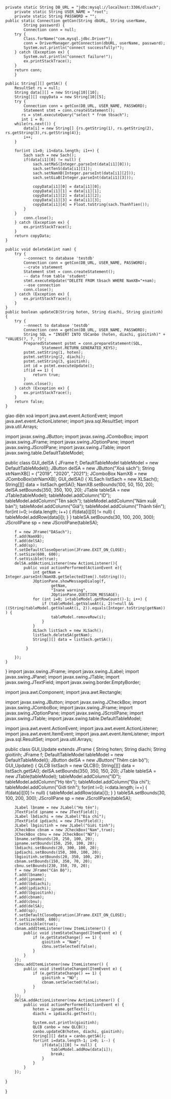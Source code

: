 
	private static String DB_URL = "jdbc:mysql://localhost:3306/dlsach";
    	private static String USER_NAME = "root";
    	private static String PASSWORD = "";
	public static Connection getCon(String dbURL, String userName, 
            String password) {
        	Connection conn = null;
		try {
		    Class.forName("com.mysql.jdbc.Driver");
		    conn = DriverManager.getConnection(dbURL, userName, password);
		    System.out.println("connect successfully!");
		} catch (Exception ex) {
		    System.out.println("connect failure!");
		    ex.printStackTrace();
		}
		return conn;
    	}
	
	public String[][] getSA() {
		ResultSet rs = null;
		String data[][] = new String[10][10];
		String[][] copyData = new String[10][5];
		try {
            Connection conn = getCon(DB_URL, USER_NAME, PASSWORD);
            Statement stmt = conn.createStatement();
           rs = stmt.executeQuery("select * from tbsach");
           int i = 0;
   		while(rs.next()) {
   			data[i] = new String[] {rs.getString(1), rs.getString(2), rs.getString(3),rs.getString(4)};
   			i++; 
   		}
   		
		for(int i1=0; i1<data.length; i1++) {
			Sach sach = new Sach();
			if(data[i1][0] != null) {
				sach.setMaS(Integer.parseInt(data[i1][0]));
				sach.setTenS(data[i1][1]);
				sach.setNamXB(Integer.parseInt(data[i1][2]));
				sach.setGiaB(Integer.parseInt(data[i1][3]));

				copyData[i1][0] = data[i1][0];
				copyData[i1][1] = data[i1][1];
				copyData[i1][2] = data[i1][2];
				copyData[i1][3] = data[i1][3];
				copyData[i1][4] = Float.toString(sach.ThanhTien());
			}
		}
            conn.close();
        } catch (Exception ex) {
            ex.printStackTrace();
        }
		return copyData;
	}
	
	public void deleteSA(int nam) {
		try {
            --connnect to database 'testdb'
            Connection conn = getCon(DB_URL, USER_NAME, PASSWORD);
            --crate statement
            Statement stmt = conn.createStatement();
            -- data from table 'student'
            stmt.executeUpdate("DELETE FROM tbsach WHERE NamXB="+nam);
            --ose connection
            conn.close();
        } catch (Exception ex) {
            ex.printStackTrace();
        }
	}
	public boolean updateCB(String hoten, String diachi, String gioitinh) {
		try {
            --nnnect to database 'testdb'
            Connection conn = getCon(DB_URL, USER_NAME, PASSWORD);
            String SQL = "INSERT INTO tbCanbo (hoten, diachi, gioitinh)" + "VALUES(?, ?, ?)";
            PreparedStatement pstmt = conn.prepareStatement(SQL,
                    Statement.RETURN_GENERATED_KEYS);
            pstmt.setString(1, hoten);
            pstmt.setString(2, diachi);
            pstmt.setString(3, gioitinh);
            int id = pstmt.executeUpdate();
            if(id == 1) {
            	return true;
            }
            conn.close();
        } catch (Exception ex) {
            ex.printStackTrace();
        }
		return false;
	}
giao diện xoá
import java.awt.event.ActionEvent;
import java.awt.event.ActionListener;
import java.sql.ResultSet;
import java.util.Arrays;

import javax.swing.JButton;
import javax.swing.JComboBox;
import javax.swing.JFrame;
import javax.swing.JOptionPane;
import javax.swing.JScrollPane;
import javax.swing.JTable;
import javax.swing.table.DefaultTableModel;

public class GUI_delSA {
	JFrame f;
	DefaultTableModel tableModel = new DefaultTableModel();
	JButton delSA = new JButton("Xoá sách");
	String strNamXB[] = {"2019", "2020", "2021"};
	JComboBox NamXB = new JComboBox(strNamXB);
	GUI_delSA() {
		XLSach listSach = new XLSach();
		String[][] data = listSach.getSA();
		NamXB.setBounds(100, 50, 150, 20);
		delSA.setBounds(350, 350, 100, 20);
		JTable tableSA = new JTable(tableModel);
		tableModel.addColumn("ID");
	    tableModel.addColumn("Tên sách");
	    tableModel.addColumn("Năm xuất bản");
	    tableModel.addColumn("Giá");
	    tableModel.addColumn("Thành tiền");
	    for(int i=0; i<data.length; i++) {
			if(data[i][0] != null) {
				tableModel.addRow(data[i]);
			}
		}
		tableSA.setBounds(30, 100, 200, 300);
		JScrollPane sp = new JScrollPane(tableSA);
        
		f = new JFrame("DASach");
		f.add(NamXB);
		f.add(delSA);
		f.add(sp);
		f.setDefaultCloseOperation(JFrame.EXIT_ON_CLOSE);
        f.setSize(600, 600);
        f.setVisible(true);
        delSA.addActionListener(new ActionListener(){  
    		public void actionPerformed(ActionEvent e){  
    			int getNam = Integer.parseInt(NamXB.getSelectedItem().toString());
    			JOptionPane.showMessageDialog(f,
    				    getNam,
    				    "Inane warning",
    				    JOptionPane.QUESTION_MESSAGE); 
    			for (int i=0; i<tableModel.getRowCount()-1; i++) {
    				if (tableModel.getValueAt(i, 2)!=null &&((String)tableModel.getValueAt(i, 2)).equals(Integer.toString(getNam))  ) {
    					tableModel.removeRow(i);
    	            }
    			}
    			XLSach listSach = new XLSach();
    			listSach.deleteSA(getNam);
    			String[][] data = listSach.getSA();
    			
    		 }
    			
    	}); 
	}
	
	 
	
}
import javax.swing.JFrame;
import javax.swing.JLabel;
import javax.swing.JPanel;
import javax.swing.JTable;
import javax.swing.JTextField;
import javax.swing.border.EmptyBorder;

import java.awt.Component;
import java.awt.Rectangle;

import javax.swing.JButton;
import javax.swing.JCheckBox;
import javax.swing.JComboBox;
import javax.swing.JFrame;
import javax.swing.JOptionPane;
import javax.swing.JScrollPane;
import javax.swing.JTable;
import javax.swing.table.DefaultTableModel;

import java.awt.event.ActionEvent;
import java.awt.event.ActionListener;
import java.awt.event.ItemEvent;
import java.awt.event.ItemListener;
import java.sql.ResultSet;
import java.util.Arrays;

public class GUI_Update extends JFrame {
	String hoten;
	String diachi;
	String gioitinh;
	JFrame f;
	DefaultTableModel tableModel = new DefaultTableModel();
	JButton delSA = new JButton("Thêm cán bộ");
	GUI_Update() {
		QLCB listSach = new QLCB();
		String[][] data = listSach.getSA();
		delSA.setBounds(350, 350, 150, 20);
		JTable tableSA = new JTable(tableModel);
		tableModel.addColumn("ID");
	    tableModel.addColumn("Họ tên");
	    tableModel.addColumn("Địa chỉ");
	    tableModel.addColumn("Giới tính");
	    for(int i=0; i<data.length; i++) {
			if(data[i][0] != null) {
				tableModel.addRow(data[i]);
			}
		}
		tableSA.setBounds(30, 100, 200, 300);
		JScrollPane sp = new JScrollPane(tableSA);
        
		JLabel lbname = new JLabel("Họ tên");
		JTextField ipname = new JTextField();
		JLabel lbdiachi = new JLabel("Địa chỉ");
		JTextField ipdiachi = new JTextField();
		JLabel lbgioitinh = new JLabel("Giới tính");
		JCheckBox cbnam = new JCheckBox("Nam",true);
		JCheckBox cbnu = new JCheckBox("Nữ");
		lbname.setBounds(20, 250, 100, 20);
		ipname.setBounds(150, 250, 100, 20);
		lbdiachi.setBounds(20, 300, 100, 20);
		ipdiachi.setBounds(150, 300, 100, 20);
		lbgioitinh.setBounds(20, 350, 100, 20);
		cbnam.setBounds(150, 350, 70, 20);
		cbnu.setBounds(230, 350, 70, 20);
		f = new JFrame("Cán Bộ");
		f.add(lbname);
		f.add(ipname);
		f.add(lbdiachi);
		f.add(ipdiachi);
		f.add(lbgioitinh);
		f.add(cbnam);
		f.add(cbnu);
		f.add(delSA);
		f.add(sp);
		f.setDefaultCloseOperation(JFrame.EXIT_ON_CLOSE);
        f.setSize(600, 600);
        f.setVisible(true);
        cbnam.addItemListener(new ItemListener() {
            public void itemStateChanged(ItemEvent e) {
                if (e.getStateChange() == 1) {
                	gioitinh = "Nam";
                	cbnu.setSelected(false);
                } 
            }
        }); 
		cbnu.addItemListener(new ItemListener() {
            public void itemStateChanged(ItemEvent e) {
                if (e.getStateChange() == 1) {
                	gioitinh = "Nữ";
                	cbnam.setSelected(false);
                } 
            }
        });
        delSA.addActionListener(new ActionListener() {
			public void actionPerformed(ActionEvent e) {
				hoten = ipname.getText();
				diachi = ipdiachi.getText();
				
				System.out.println(gioitinh);
				QLCB canbo = new QLCB();
				canbo.updateCB(hoten, diachi, gioitinh);
				String[][] data = canbo.getSA();
				for(int i=data.length-1; i>0; i--) {
					if(data[i][0] != null) {
						tableModel.addRow(data[i]);
						break;
					}
				}
			}
		});
}
	
}
